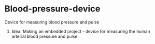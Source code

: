 # Blood-pressure-device
Device for measuring blood pressure and pulse

1. Idea:
  Making an embedded project - device for measuring the human arterial blood pressure and pulse. 
  
